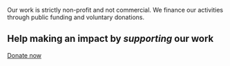 Our work is strictly non-profit and not commercial. We finance our activities through public funding and voluntary donations.

## Help making an impact by *supporting* our work

[Donate now](/donate)